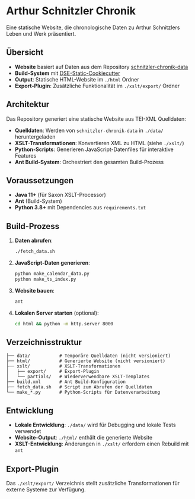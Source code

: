 # Arthur Schnitzler Chronik

Eine statische Website, die chronologische Daten zu Arthur Schnitzlers Leben und Werk präsentiert.

## Übersicht

* **Website** basiert auf Daten aus dem Repository [schnitzler-chronik-data](https://github.com/arthur-schnitzler/schnitzler-chronik-data/)
* **Build-System** mit [DSE-Static-Cookiecutter](https://github.com/acdh-oeaw/dse-static-cookiecutter)
* **Output**: Statische HTML-Website im `./html` Ordner
* **Export-Plugin**: Zusätzliche Funktionalität im `./xslt/export/` Ordner

## Architektur

Das Repository generiert eine statische Website aus TEI-XML Quelldaten:

- **Quelldaten**: Werden von `schnitzler-chronik-data` in `./data/` heruntergeladen
- **XSLT-Transformationen**: Konvertieren XML zu HTML (siehe `./xslt/`)
- **Python-Scripts**: Generieren JavaScript-Datenfiles für interaktive Features
- **Ant Build-System**: Orchestriert den gesamten Build-Prozess

## Voraussetzungen

- **Java 11+** (für Saxon XSLT-Processor)
- **Ant** (Build-System)
- **Python 3.8+** mit Dependencies aus `requirements.txt`

## Build-Prozess

1. **Daten abrufen**:
   ```bash
   ./fetch_data.sh
   ```

2. **JavaScript-Daten generieren**:
   ```bash
   python make_calendar_data.py
   python make_ts_index.py
   ```

3. **Website bauen**:
   ```bash
   ant
   ```

4. **Lokalen Server starten** (optional):
   ```bash
   cd html && python -m http.server 8000
   ```

## Verzeichnisstruktur

```
├── data/           # Temporäre Quelldaten (nicht versioniert)
├── html/           # Generierte Website (nicht versioniert)
├── xslt/           # XSLT-Transformationen
│   ├── export/     # Export-Plugin
│   └── partials/   # Wiederverwendbare XSLT-Templates
├── build.xml       # Ant Build-Konfiguration
├── fetch_data.sh   # Script zum Abrufen der Quelldaten
└── make_*.py       # Python-Scripts für Datenverarbeitung
```

## Entwicklung

- **Lokale Entwicklung**: `./data/` wird für Debugging und lokale Tests verwendet
- **Website-Output**: `./html/` enthält die generierte Website
- **XSLT-Entwicklung**: Änderungen in `./xslt/` erfordern einen Rebuild mit `ant`

## Export-Plugin

Das `./xslt/export/` Verzeichnis stellt zusätzliche Transformationen für externe Systeme zur Verfügung.
